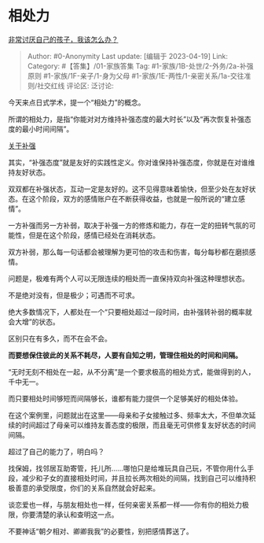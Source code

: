 # 相处力
[非常讨厌自己的孩子，我该怎么办？](https://www.zhihu.com/question/423224765/answer/2990248454)

> Author: #0-Anonymity
> Last update: [编辑于 2023-04-19]
> Link:
> Category: #【答集】/01-家族答集 
> Tag: #1-家族/1B-处世/2-外务/2a-补强原则 #1-家族/1F-亲子/1-身为父母 #1-家族/1E-两性/1-亲密关系/1a-交往准则/社交红线
> 评论区:
> 泛讨论:

今天来点日式学术，提一个“相处力”的概念。

所谓的相处力，是指“你能对对方维持补强态度的最大时长”以及“再次恢复补强态度的最小时间间隔”。

[关于补强](https://www.zhihu.com/question/35318941/answer/2132354653?utm_id=0)

其实，“补强态度”就是友好的实践性定义。你对谁保持补强态度，你就是在对谁维持友好状态。

双双都在补强状态，互动一定是友好的。这不见得意味着愉快，但至少处在友好状态。在这个阶段，双方的感情账户在不断获得收益，也就是一般所说的“建立感情”。

一方补强而另一方补弱，取决于补强一方的修炼和能力，存在一定的扭转气氛的可能性，但是在这个阶段，感情已经处在消耗状态。

双方补弱，那么每一句话都会被理解为更可怕的攻击和伤害，每分每秒都在磨损感情。

问题是，极难有两个人可以无限连续的相处而一直保持双向补强这种理想状态。

不是绝对没有，但是极少；可遇而不可求。

绝大多数情况下，人都处在一个“只要相处超过一段时间，由补强转补弱的概率就会大增”的状态。

区别只在有多久，而不在会不会。

**而要想保住彼此的关系不耗尽，人要有自知之明，管理住相处的时间和间隔。**

“无时无刻不相处在一起，从不分离”是一个要求极高的相处方式，能做得到的人，千中无一。

而只要相处时间够短而间隔够长，谁都有能力提供一个足够美好的相处体验。

在这个案例里，问题就出在这里——母亲和子女接触过多、频率太大，不但单次延续的时间超过了母亲可以维持友善态度的极限，而且毫无可供修复友好状态的时间间隔。

超过了自己的能力了，明白吗？

找保姆，找邻居互助寄管，托儿所……哪怕只是给堆玩具自己玩，不管你用什么手段，减少和子女的直接相处时间，并且拉长两次相处的间隔，找到自己可以维持积极善意的承受限度，你们的关系自然就会好起来。

谈恋爱也一样，与朋友相处也一样，任何亲密关系都一样——你有你的相处力极限，你要清楚的承认和查明这一点。

不要神话“朝夕相对、卿卿我我”的必要性，别把感情葬送了。
